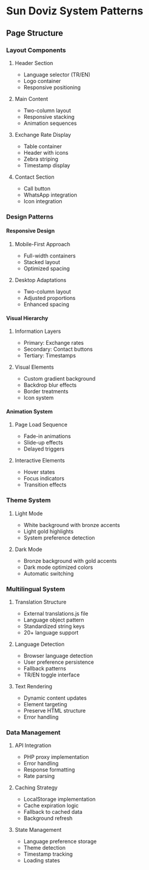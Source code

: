 # Sun Doviz System Patterns

## Page Structure

### Layout Components
1. Header Section
   - Language selector (TR/EN)
   - Logo container
   - Responsive positioning

2. Main Content
   - Two-column layout
   - Responsive stacking
   - Animation sequences

3. Exchange Rate Display
   - Table container
   - Header with icons
   - Zebra striping
   - Timestamp display

4. Contact Section
   - Call button
   - WhatsApp integration
   - Icon integration

### Design Patterns

#### Responsive Design
1. Mobile-First Approach
   - Full-width containers
   - Stacked layout
   - Optimized spacing

2. Desktop Adaptations
   - Two-column layout
   - Adjusted proportions
   - Enhanced spacing

#### Visual Hierarchy
1. Information Layers
   - Primary: Exchange rates
   - Secondary: Contact buttons
   - Tertiary: Timestamps

2. Visual Elements
   - Custom gradient background
   - Backdrop blur effects
   - Border treatments
   - Icon system

#### Animation System
1. Page Load Sequence
   - Fade-in animations
   - Slide-up effects
   - Delayed triggers

2. Interactive Elements
   - Hover states
   - Focus indicators
   - Transition effects

### Theme System
1. Light Mode
   - White background with bronze accents
   - Light gold highlights
   - System preference detection

2. Dark Mode
   - Bronze background with gold accents
   - Dark mode optimized colors
   - Automatic switching

### Multilingual System
1. Translation Structure
   - External translations.js file
   - Language object pattern
   - Standardized string keys
   - 20+ language support

2. Language Detection
   - Browser language detection
   - User preference persistence
   - Fallback patterns
   - TR/EN toggle interface

3. Text Rendering
   - Dynamic content updates
   - Element targeting
   - Preserve HTML structure
   - Error handling

### Data Management
1. API Integration
   - PHP proxy implementation
   - Error handling
   - Response formatting
   - Rate parsing

2. Caching Strategy
   - LocalStorage implementation
   - Cache expiration logic
   - Fallback to cached data
   - Background refresh

3. State Management
   - Language preference storage
   - Theme detection
   - Timestamp tracking
   - Loading states 